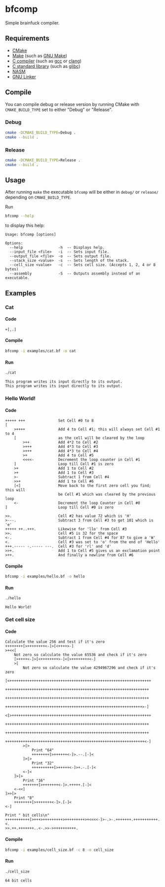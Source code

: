 # bfcomp
Simple brainfuck compiler.

## Requirements
- [CMake](https://cmake.org)
- [Make](https://en.wikipedia.org/wiki/Make_(software)) (such as [GNU Make](https://www.gnu.org/software/make/))
- [C compiler](https://en.wikipedia.org/wiki/List_of_compilers#C_compilers) (such as [gcc](https://gcc.gnu.org/) or [clang](https://clang.llvm.org/))
- [C standard library](https://en.wikipedia.org/wiki/C_standard_library) (such as [glibc](https://www.gnu.org/software/libc/))
- [NASM](https://www.nasm.us/)
- [GNU Linker](https://www.gnu.org/software/binutils/)

## Compile
You can compile debug or release version by running CMake with `CMAKE_BUILD_TYPE` set to either "Debug" or "Release".
### Debug
```sh
cmake -DCMAKE_BUILD_TYPE=Debug .
cmake --build .
```
### Release
```sh
cmake -DCMAKE_BUILD_TYPE=Release .
cmake --build .
```

## Usage
After running `make` the executable `bfcomp` will be either in `debug/` or `release/` depending on `CMAKE_BUILD_TYPE`.

Run
```sh
bfcomp --help
```
to display this help:
```
Usage: bfcomp [options]

Options:
  --help                -h  -- Displays help.
  --input_file <file>   -i  -- Sets input file.
  --output_file <file>  -o  -- Sets output file.
  --stack_size <value>  -s  -- Sets length of the stack.
  --cell_size <value>   -c  -- Sets cell size. (Accepts 1, 2, 4 or 8 bytes)
  --assembly            -S  -- Outputs assembly instead of an executable.
```

## Examples

### Cat
#### Code
```brainfuck
+[,.]
```
#### Compile
```sh
bfcomp -i examples/cat.bf -o cat
```
#### Run
```sh
./cat
```
```
This program writes its input directly to its output.
This program writes its input directly to its output.
```

### Hello World!
#### Code
```brainfuck
+++++ +++               Set Cell #0 to 8
[
    >++++               Add 4 to Cell #1; this will always set Cell #1 to 4
    [                   as the cell will be cleared by the loop
        >++             Add 4*2 to Cell #2
        >+++            Add 4*3 to Cell #3
        >+++            Add 4*3 to Cell #4
        >+              Add 4 to Cell #5
        <<<<-           Decrement the loop counter in Cell #1
    ]                   Loop till Cell #1 is zero
    >+                  Add 1 to Cell #2
    >+                  Add 1 to Cell #3
    >-                  Subtract 1 from Cell #4
    >>+                 Add 1 to Cell #6
    [<]                 Move back to the first zero cell you find; this will
                        be Cell #1 which was cleared by the previous loop
    <-                  Decrement the loop Counter in Cell #0
]                       Loop till Cell #0 is zero

>>.                     Cell #2 has value 72 which is 'H'
>---.                   Subtract 3 from Cell #3 to get 101 which is 'e'
+++++ ++..+++.          Likewise for 'llo' from Cell #3
>>.                     Cell #5 is 32 for the space
<-.                     Subtract 1 from Cell #4 for 87 to give a 'W'
<.                      Cell #3 was set to 'o' from the end of 'Hello'
+++.----- -.----- ---.  Cell #3 for 'rl' and 'd'
>>+.                    Add 1 to Cell #5 gives us an exclamation point
>++.                    And finally a newline from Cell #6
```
#### Compile
```sh
bfcomp -i examples/hello.bf -o hello
```
#### Run
```sh
./hello
```
```
Hello World!
```

### Get cell size
#### Code
```brainfuck
Calculate the value 256 and test if it's zero
++++++++[>++++++++<-]>[<++++>-]
>+<<[
    Not zero so calculate the value 65536 and check if it's zero
    [>++++<-]>[<++++++++>-]<[>++++++++<-]
    >[
        Not zero so calculate the value 4294967296 and check if it's zero
        [<++++++++++++++++++++++++++++++++++++++++++++++++++++++++++++++++              
         +++++++++++++++++++++++++++++++++++++++++++++++++++++++++++++++++  
         +++++++++++++++++++++++++++++++++++++++++++++++++++++++++++++++++  
         ++++++++++++++++++++++++++++++++++++++++++++++++++++++++++++++>-]
        <[>+++++++++++++++++++++++++++++++++++++++++++++++++++++++++++++++   
         +++++++++++++++++++++++++++++++++++++++++++++++++++++++++++++++++
         +++++++++++++++++++++++++++++++++++++++++++++++++++++++++++++++++   
        +++++++++++++++++++++++++++++++++++++++++++++++++++++++++++++++<-]
        >[>
            Print "64"
            ++++++++[>++++++<-]>.--.[-]<
        ]>[>
            Print "32"
            ++++++++++[>+++++<-]>+.-.[-]<
        <-]<
    ]>[>
        Print "16"
        +++++++[>+++++++<-]>.+++++.[-]<
    <-<<]
]>>[>
    Print "8"
    ++++++++[>+++++++<-]>.[-]<
<-]

Print " bit cells\n"
+++++++++++[>+++>+++++++++>+++++++++>+<<<<-]>-.>-.+++++++.+++++++++++.<.
>>.++.+++++++..<-.>>->++++++++++.
```
#### Compile
```sh
bfcomp -i examples/cell_size.bf -c 8 -o cell_size
```
#### Run
```sh
./cell_size
```
```
64 bit cells
```
